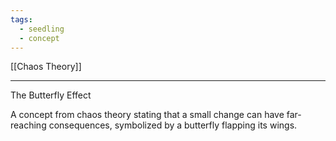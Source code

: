 ```yaml
---
tags:
  - seedling
  - concept
---
```

[[Chaos Theory]] <br>

---

The Butterfly Effect

A concept from chaos theory stating that a small change can have far-reaching consequences, symbolized by a butterfly flapping its wings.
